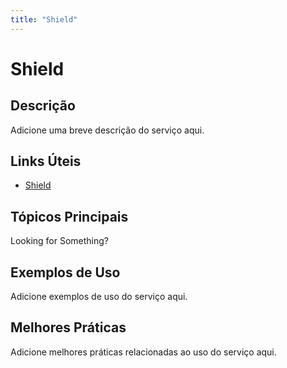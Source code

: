 ```yaml
---
title: "Shield"
---
```


# Shield

## Descrição

Adicione uma breve descrição do serviço aqui.

## Links Úteis

- [Shield](https://docs.aws.amazon.com/waf/latest/ddosguide/what-is-aws-shield.html)

## Tópicos Principais

Looking for Something?

## Exemplos de Uso

Adicione exemplos de uso do serviço aqui.

## Melhores Práticas

Adicione melhores práticas relacionadas ao uso do serviço aqui.
